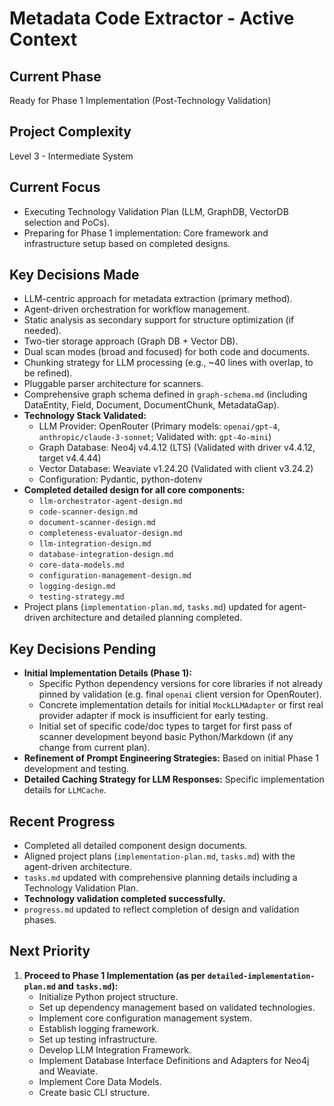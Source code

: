 # Metadata Code Extractor - Active Context

## Current Phase
Ready for Phase 1 Implementation (Post-Technology Validation)

## Project Complexity
Level 3 - Intermediate System

## Current Focus
- Executing Technology Validation Plan (LLM, GraphDB, VectorDB selection and PoCs).
- Preparing for Phase 1 implementation: Core framework and infrastructure setup based on completed designs.

## Key Decisions Made
- LLM-centric approach for metadata extraction (primary method).
- Agent-driven orchestration for workflow management.
- Static analysis as secondary support for structure optimization (if needed).
- Two-tier storage approach (Graph DB + Vector DB).
- Dual scan modes (broad and focused) for both code and documents.
- Chunking strategy for LLM processing (e.g., ~40 lines with overlap, to be refined).
- Pluggable parser architecture for scanners.
- Comprehensive graph schema defined in `graph-schema.md` (including DataEntity, Field, Document, DocumentChunk, MetadataGap).
- **Technology Stack Validated:**
    - LLM Provider: OpenRouter (Primary models: `openai/gpt-4`, `anthropic/claude-3-sonnet`; Validated with: `gpt-4o-mini`)
    - Graph Database: Neo4j v4.4.12 (LTS) (Validated with driver v4.4.12, target v4.4.44)
    - Vector Database: Weaviate v1.24.20 (Validated with client v3.24.2)
    - Configuration: Pydantic, python-dotenv
- **Completed detailed design for all core components:**
    - `llm-orchestrator-agent-design.md`
    - `code-scanner-design.md`
    - `document-scanner-design.md`
    - `completeness-evaluator-design.md`
    - `llm-integration-design.md`
    - `database-integration-design.md`
    - `core-data-models.md`
    - `configuration-management-design.md`
    - `logging-design.md`
    - `testing-strategy.md`
- Project plans (`implementation-plan.md`, `tasks.md`) updated for agent-driven architecture and detailed planning completed.

## Key Decisions Pending
- **Initial Implementation Details (Phase 1):**
    - Specific Python dependency versions for core libraries if not already pinned by validation (e.g. final `openai` client version for OpenRouter).
    - Concrete implementation details for initial `MockLLMAdapter` or first real provider adapter if mock is insufficient for early testing.
    - Initial set of specific code/doc types to target for first pass of scanner development beyond basic Python/Markdown (if any change from current plan).
- **Refinement of Prompt Engineering Strategies:** Based on initial Phase 1 development and testing.
- **Detailed Caching Strategy for LLM Responses:** Specific implementation details for `LLMCache`.

## Recent Progress
- Completed all detailed component design documents.
- Aligned project plans (`implementation-plan.md`, `tasks.md`) with the agent-driven architecture.
- `tasks.md` updated with comprehensive planning details including a Technology Validation Plan.
- **Technology validation completed successfully.**
- `progress.md` updated to reflect completion of design and validation phases.

## Next Priority
1.  **Proceed to Phase 1 Implementation (as per `detailed-implementation-plan.md` and `tasks.md`):**
    *   Initialize Python project structure.
    *   Set up dependency management based on validated technologies.
    *   Implement core configuration management system.
    *   Establish logging framework.
    *   Set up testing infrastructure.
    *   Develop LLM Integration Framework.
    *   Implement Database Interface Definitions and Adapters for Neo4j and Weaviate.
    *   Implement Core Data Models.
    *   Create basic CLI structure. 